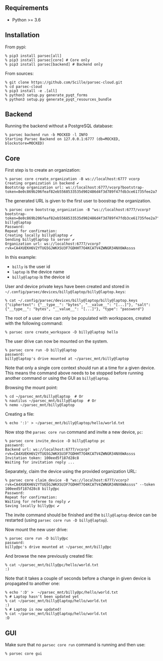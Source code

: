 Requirements
------------

- Python >= 3.6


Installation
------------

From pypi:

```console
% pip3 install parsec[all]
% pip3 install parsec[core] # Core only
% pip3 install parsec[backend] # Backend only
```

From sources:

```console
% git clone https://github.com/Scille/parsec-cloud.git
% cd parsec-cloud
% pip3 install -e .[all]
% python3 setup.py generate_pyqt_forms
% python3 setup.py generate_pyqt_resources_bundle
```

Backend
-------

Running the backend without a PostgreSQL database:

```console
% parsec backend run -b MOCKED -l INFO
Starting Parsec Backend on 127.0.0.1:6777 (db=MOCKED, blockstore=MOCKED)
```

Core
----

First step is to create an organization:

```console
% parsec core create_organization -B ws://localhost:6777 vcorp
Creating organization in backend ✔
Bootstrap organization url: ws://localhost:6777/vcorp?bootstrap-token=8e0c869b206feaf82eb5568533535d902486d4f3d789f47fdb3ce61735fee2a7
```

The generated URL is given to the first user to boostrap the organization.

```console
% parsec core bootstrap_organization -B "ws://localhost:6777/vcorp?bootstrap-token=8e0c869b206feaf82eb5568533535d902486d4f3d789f47fdb3ce61735fee2a7" billy@laptop
Password:
Repeat for confirmation:
Creating locally billy@laptop ✔
Sending billy@laptop to server ✔
Organization url: ws://localhost:6777/vcorp?rvk=CA4XUEKH6V2YTUG5GJWKXSU3F7GDHHT7O4KCATV4ZWNGR34NX6WAssss
```

In this example:
 - `billy` is the user id
 - `laptop` is the device name
 - `billy@laptop` is the device id

User and device private keys have been created and stored in `~/.config/parsec/devices/billy@laptop/billy@laptop.keys`:

```console
% cat ~/.config/parsec/devices/billy@laptop/billy@laptop.keys
{"ciphertext": {"__type__": "bytes", "__value__": "[...]"}, "salt": {"__type__": "bytes", "__value__": "[...]"}, "type": "password"}
```

The root of a user drive can only be populated with workspaces, created with the following command:

```console
% parsec core create_workspace -D billy@laptop hello
```

The user drive can now be mounted on the system.

```console
% parsec core run -D billy@laptop
password:
billy@laptop's drive mounted at ~/parsec_mnt/billy@laptop
```

Note that only a single core context should run at a time for a given device. This means the command above needs to be stopped before running another command or using the GUI as `billy@laptop`.

Browsing the mount point:

```console
% cd ~/parsec_mnt/billy@laptop  # Or
% nautilus ~/parsec_mnt/billy@laptop  # Or
% nemo ~/parsec_mnt/billy@laptop
```

Creating a file:

```console
% echo ':)' > ~/parsec_mnt/billy@laptop/hello/world.txt
```

Now stop the `parsec core run` command and invite a new device, `pc`:

```console
% parsec core invite_device -D billy@laptop pc
password:
Backend url: ws://localhost:6777/vcorp?rvk=CA4XUEKH6V2YTUG5GJWKXSU3F7GDHHT7O4KCATV4ZWNGR34NX6WAssss
Invitation token: 100eed5f187d28c8
Waiting for invitation reply ...
```

Separately, claim the device using the provided organization URL:


```console
% parsec core claim_device -B "ws://localhost:6777/vcorp?rvk=CA4XUEKH6V2YTUG5GJWKXSU3F7GDHHT7O4KCATV4ZWNGR34NX6WAssss" --token 100eed5f187d28c8 billy@pc
Password:
Repeat for confirmation:
Waiting for referee to reply ✔
Saving locally billy@pc ✔
```

The invite command should be finished and the `billy@laptop` device can be restarted (using `parsec core run -D billy@laptop`).

Now mount the new user drive:

```console
% parsec core run -D billy@pc
password:
billy@pc's drive mounted at ~/parsec_mnt/billy@pc
```

And browse the new previously created file:

```console
% cat ~/parsec_mnt/billy@pc/hello/world.txt
:)
```

Note that it takes a couple of seconds before a change in given device is propagated to another one:

```console
% echo ':D' >  ~/parsec_mnt/billy@pc/hello/world.txt
% # Laptop hasn't been updated yet
% cat ~/parsec_mnt/billy@laptop/hello/world.txt
:)
% # Laptop is now updated!
% cat ~/parsec_mnt/billy@laptop/hello/world.txt
:D
```

GUI
---

Make sure that no `parsec core run` command is running and then use:

```console
% parsec core gui
```

